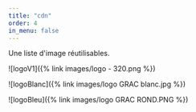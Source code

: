 ```yaml
---
title: "cdn"
order: 4
in_menu: false
---
```

Une liste d'image réutilisables.

![logoV1]({% link images/logo - 320.png %})

![logoBlanc]({% link images/logo GRAC blanc.jpg %})

![logoBleu]({% link images/logo GRAC ROND.PNG %}) 
